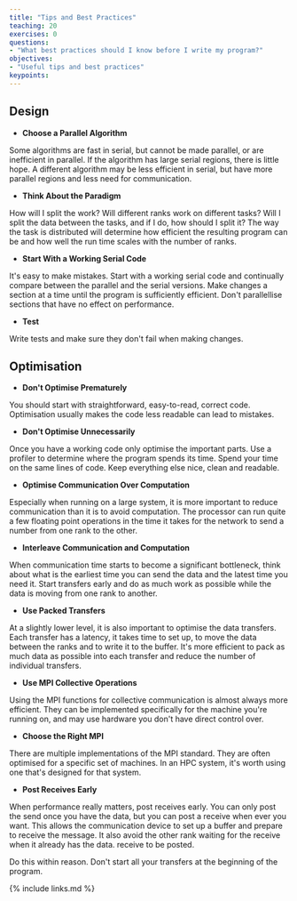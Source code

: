```yaml
---
title: "Tips and Best Practices"
teaching: 20
exercises: 0
questions:
- "What best practices should I know before I write my program?"
objectives:
- "Useful tips and best practices"
keypoints:
---
```


## Design

* **Choose a Parallel Algorithm**

Some algorithms are fast in serial, but cannot be made parallel, or are
inefficient in parallel.
If the algorithm has large serial regions, there is little hope.
A different algorithm may be less efficient in serial, but have more
parallel regions and less need for communication.


* **Think About the Paradigm**

How will I split the work? Will different ranks work on different tasks?
Will I split the data between the tasks, and if I do, how should I split it?
The way the task is distributed will determine how efficient the resulting
program can be and how well the run time scales with the number of ranks.


* **Start With a Working Serial Code**

It's easy to make mistakes.
Start with a working serial code and continually compare between the
parallel and the serial versions.
Make changes a section at a time until the program is sufficiently
efficient.
Don't parallellise sections that have no effect on performance.

* **Test**

Write tests and make sure they don't fail when making changes.

## Optimisation

* **Don't Optimise Prematurely**

You should start with straightforward, easy-to-read, correct code.
Optimisation usually makes the code less readable can lead to mistakes.


* **Don't Optimise Unnecessarily**

Once you have a working code only optimise the important parts.
Use a profiler to determine where the program spends its time.
Spend your time on the same lines of code.
Keep everything else nice, clean and readable.


* **Optimise Communication Over Computation**

Especially when running on a large system, it is more important to reduce 
communication than it is to avoid computation. The processor can run quite a 
few floating point operations in the time it takes for the network to send
a number from one rank to the other.


* **Interleave Communication and Computation**

When communication time starts to become a significant bottleneck, think about
what is the earliest time you can send the data and the latest time you need it.
Start transfers early and do as much work as possible while the data is moving
from one rank to another.


* **Use Packed Transfers**

At a slightly lower level, it is also important to optimise the data transfers.
Each transfer has a latency, it takes time to set up, to move the data
between the ranks and to write it to the buffer.
It's more efficient to pack as much data as possible into each transfer
and reduce the number of individual transfers.

* **Use MPI Collective Operations**

Using the MPI functions for collective communication is almost always more
efficient.
They can be implemented specifically for the machine you're running on,
and may use hardware you don't have direct control over.


* **Choose the Right MPI**

There are multiple implementations of the MPI standard.
They are often optimised for a specific set of machines.
In an HPC system, it's worth using one that's designed for that system.



* **Post Receives Early**

When performance really matters, post receives early.
You can only post the send once you have the data, but
you can post a receive when ever you want.
This allows the communication device to set up a buffer and prepare
to receive the message.
It also avoid the other rank waiting for the receive when it already
has the data.
receive to be posted.

Do this within reason. Don't start all your transfers at the beginning of the program.

{% include links.md %}

